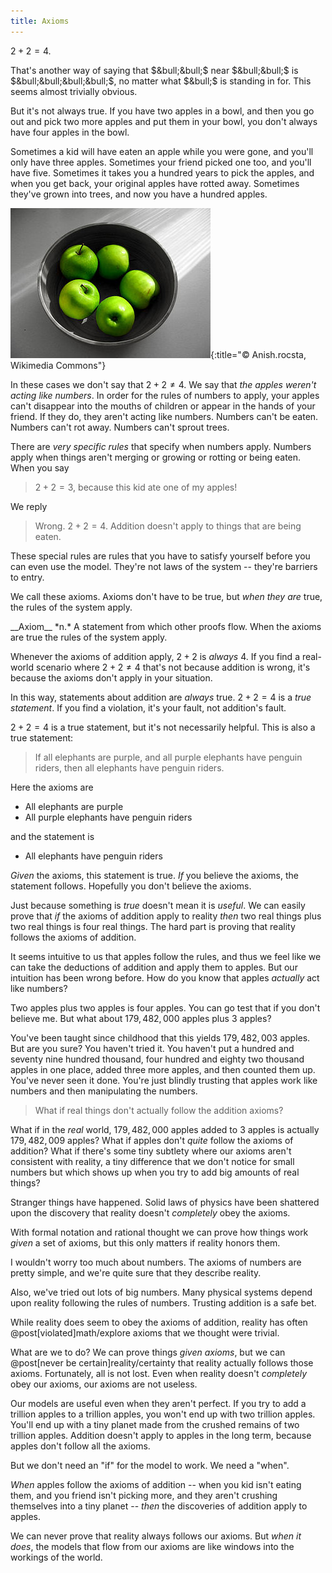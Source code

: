 ```yaml
---
title: Axioms
---
```

$2 + 2 = 4$.

That's another way of saying that $&bull;&bull;$ near $&bull;&bull;$ is $&bull;&bull;&bull;&bull;$, no matter what $&bull;$ is standing in for. This seems almost trivially obvious.

But it's not always true. If you have two apples in a bowl, and then you go out and pick two more apples and put them in your bowl, you don't always have four apples in the bowl.

Sometimes a kid will have eaten an apple while you were gone, and you'll only have three apples. Sometimes your friend picked one too, and you'll have five. Sometimes it takes you a hundred years to pick the apples, and when you get back, your original apples have rotted away. Sometimes they've grown into trees, and now you have a hundred apples.

![Five apples in a bowl](/images/apples.jpg){:title="© Anish.rocsta, Wikimedia Commons"}

In these cases we don't say that $2 + 2 \ne 4$. We say that *the apples weren't acting like numbers*. In order for the rules of numbers to apply, your apples can't disappear into the mouths of children or appear in the hands of your friend. If they do, they aren't acting like numbers. Numbers can't be eaten. Numbers can't rot away. Numbers can't sprout trees.

There are *very specific rules* that specify when numbers apply. Numbers apply when things aren't merging or growing or rotting or being eaten. When you say

> $2 + 2 = 3$, because this kid ate one of my apples!

We reply

> Wrong. $2 + 2 = 4$. Addition doesn't apply to things that are being eaten.

These special rules are rules that you have to satisfy yourself before you can even use the model. They're not laws of the system -- they're barriers to entry.

We call these <span class="define" markdown="inline">axioms</span>. Axioms don't have to be true, but *when they are* true, the rules of the system apply.

<aside class="define" markdown="block">
__Axiom__ *n.*
A statement from which other proofs flow. When the axioms are true the rules of the system apply.
</aside>

Whenever the axioms of addition apply, $2 + 2$ is *always* $4$. If you find a real-world scenario where $2 + 2 \ne 4$ that's not because addition is wrong, it's because the axioms don't apply in your situation.

In this way, statements about addition are *always* true. $2 + 2 = 4$ is a *true statement*. If you find a violation, it's your fault, not addition's fault.

$2 + 2 = 4$ is a true statement, but it's not necessarily helpful. This is also a true statement:

> If all elephants are purple, and all purple elephants have penguin riders, then all elephants have penguin riders.

Here the axioms are

* All elephants are purple
* All purple elephants have penguin riders

and the statement is

* All elephants have penguin riders

*Given* the axioms, this statement is true. *If* you believe the axioms, the statement follows. Hopefully you don't believe the axioms.

Just because something is *true* doesn't mean it is *useful*. We can easily prove that *if* the axioms of addition apply to reality *then* two real things plus two real things is four real things. The hard part is proving that reality follows the axioms of addition.

It seems intuitive to us that apples follow the rules, and thus we feel like we can take the deductions of addition and apply them to apples. But our intuition has been wrong before. How do you know that apples *actually* act like numbers?

Two apples plus two apples is four apples. You can go test that if you don't believe me. But what about $179,482,000$ apples plus $3$ apples?

You've been taught since childhood that this yields $179,482,003$ apples. But are you sure? You haven't tried it. You haven't put a hundred and seventy nine hundred thousand, four hundred and eighty two thousand apples in one place, added three more apples, and then counted them up. You've never seen it done. You're just blindly trusting that apples work like numbers and then manipulating the numbers.

> What if real things don't actually follow the addition axioms?

What if in the *real* world, $179,482,000$ apples added to $3$ apples is actually $179,482,009$ apples? What if apples don't *quite* follow the axioms of addition? What if there's some tiny subtlety where our axioms aren't consistent with reality, a tiny difference that we don't notice for small numbers but which shows up when you try to add big amounts of real things?

Stranger things have happened. Solid laws of physics have been shattered upon the discovery that reality doesn't *completely* obey the axioms.

With formal notation and rational thought we can prove how things work *given* a set of axioms, but this only matters if reality honors them.

I wouldn't worry too much about numbers. The axioms of numbers are pretty simple, and we're <span class="info" markdown="inline">quite sure</span> that they describe reality.

<aside class="info" markdown="block">
Also, we've tried out lots of big numbers. Many physical systems depend upon reality following the rules of numbers. Trusting addition is a safe bet.
</aside>

While reality does seem to obey the axioms of addition, reality has often @post[violated]math/explore axioms that we thought were trivial.

What are we to do? We can prove things *given axioms*, but we can @post[never be certain]reality/certainty that reality actually follows those axioms. Fortunately, all is not lost. Even  when reality doesn't *completely* obey our axioms, our axioms are not useless.

Our models are useful even when they aren't perfect. If you try to add a trillion apples to a trillion apples, you won't end up with two trillion apples. You'll end up with a tiny planet made from the crushed remains of two trillion apples. Addition doesn't apply to apples in the long term, because apples don't follow all the axioms.

But we don't need an "if" for the model to work. We need a "when".

*When* apples follow the axioms of addition -- when you kid isn't eating them, and you friend isn't picking more, and they aren't crushing themselves into a tiny planet -- *then* the discoveries of addition apply to apples.

We can never prove that reality always follows our axioms. But *when it does*, the models that flow from our axioms are like windows into the workings of the world.
